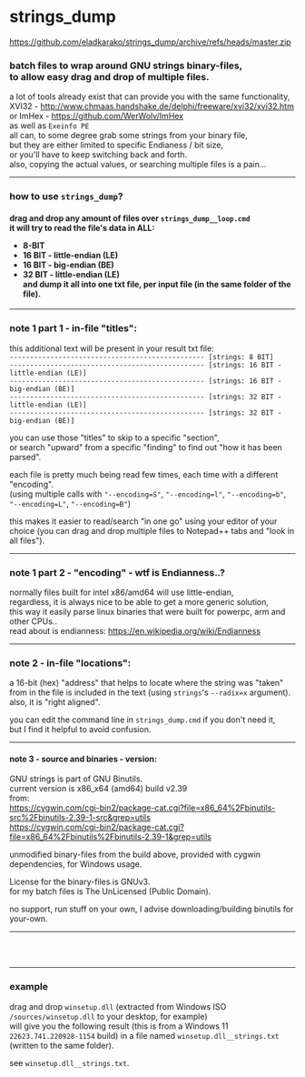 <h1>strings_dump</h1>

https://github.com/eladkarako/strings_dump/archive/refs/heads/master.zip  

<h3>

batch files to wrap around GNU strings binary-files,  
to allow easy drag and drop of multiple files.  

</h3>

a lot of tools already exist that can provide you with the same functionality,  
XVI32 - http://www.chmaas.handshake.de/delphi/freeware/xvi32/xvi32.htm  
or ImHex - https://github.com/WerWolv/ImHex  
as well as `Exeinfo PE`  
all can, to some degree grab some strings from your binary file,  
but they are either limited to specific Endianess / bit size,  
or you'll have to keep switching back and forth.  
also, copying the actual values, or searching multiple files is a pain...


<hr/>

<h3>how to use <code>strings_dump</code>?</h3>  

<h4>

drag and drop <strong>any amount of files</strong> over `strings_dump__loop.cmd`  
it will try to read the file's data in ALL:  
- 8-BIT  
- 16 BIT - little-endian (LE)  
- 16 BIT - big-endian (BE)  
- 32 BIT - little-endian (LE)  
and dump it all into one txt file, per input file (in the same folder of the file).  

</h4>

<hr/>

<h3>note 1 part 1 - in-file "titles":</h3>

this additional text will be present in your result txt file:  
`------------------------------------------------ [strings: 8 BIT]`  
`------------------------------------------------ [strings: 16 BIT - little-endian (LE)]`  
`------------------------------------------------ [strings: 16 BIT - big-endian (BE)]`  
`------------------------------------------------ [strings: 32 BIT - little-endian (LE)]`  
`------------------------------------------------ [strings: 32 BIT - big-endian (BE)]`  

you can use those "titles" to skip to a specific "section",  
or search "upward" from a specific "finding" to find out "how it has been parsed".  

each file is pretty much being read few times, each time with a different "encoding".  
(using multiple calls with `"--encoding=S"`, `"--encoding=l"`, `"--encoding=b"`, `"--encoding=L"`, `"--encoding=B"`)  

this makes it easier to read/search "in one go" using your editor of your choice (you can drag and drop multiple files to Notepad++ tabs and "look in all files").  

<hr/>

<h3>note 1 part 2 - "encoding" - wtf is Endianness..?</h3>

normally files built for intel x86/amd64 will use little-endian,  
regardless, it is always nice to be able to get a more generic solution,  
this way it easily parse linux binaries that were built for powerpc, arm and other CPUs..  
read about is endianness: https://en.wikipedia.org/wiki/Endianness  

<hr/>

<h3>note 2 - in-file "locations":</h3>

a 16-bit (hex) "address" that helps to locate where the string was "taken" from in the file is included in the text (using `strings`'s `--radix=x` argument).  
also, it is "right aligned".  

you can edit the command line in `strings_dump.cmd` if you don't need it,  
but I find it helpful to avoid confusion.

<hr/>

<h4>note 3 - source and binaries - version:</h4>  

GNU strings is part of GNU Binutils.  
current version is x86_x64 (amd64) build v2.39  
from:  
https://cygwin.com/cgi-bin2/package-cat.cgi?file=x86_64%2Fbinutils-src%2Fbinutils-2.39-1-src&grep=utils  
https://cygwin.com/cgi-bin2/package-cat.cgi?file=x86_64%2Fbinutils%2Fbinutils-2.39-1&grep=utils  

unmodified binary-files from the build above, provided with cygwin dependencies, for Windows usage.  

License for the binary-files is GNUv3.  
for my batch files is The UnLicensed (Public Domain).  

no support, run stuff on your own, I advise downloading/building binutils for your-own.  

<hr/>

<br/>
<br/>

<hr/>

<h3>example</h3>


drag and drop `winsetup.dll` (extracted from Windows ISO `/sources/winsetup.dll` to your desktop, for example)  
will give you the following result (this is from a Windows 11 `22623.741.220928-1154` build) in a file named `winsetup.dll__strings.txt` (written to the same folder).  

see `winsetup.dll__strings.txt`.  

